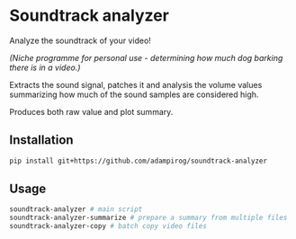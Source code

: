 # Soundtrack analyzer

Analyze the soundtrack of your video! 

*(Niche programme for personal use - determining how much dog barking there is in a video.)*

Extracts the sound signal, patches it and analysis the volume values summarizing how much of the sound samples are considered high.

Produces both raw value and plot summary.


## Installation
```bash
pip install git+https://github.com/adampirog/soundtrack-analyzer
```

## Usage

```bash
soundtrack-analyzer # main script
soundtrack-analyzer-summarize # prepare a summary from multiple files
soundtrack-analyzer-copy # batch copy video files
```
